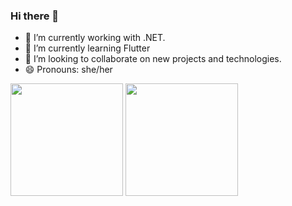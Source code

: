 ### Hi there 👋

- 🔭 I’m currently working with .NET.
- 🌱 I’m currently learning Flutter
- 👯 I’m looking to collaborate on new projects and technologies.
- 😄 Pronouns: she/her

<div>
  <img src="https://github-readme-stats.vercel.app/api?username=thassya&show_icons=true&theme=buefy" height="180em">
  <img src="https://github-readme-stats.vercel.app/api/top-langs/?username=thassya&layout=compact" height="180em">
</div>

<!--- ##
<div>
  ![Snake animation](https://github.com/thassya/thassya/blob/output/github-contribution-grid-snake.svg)
</div>

---->

